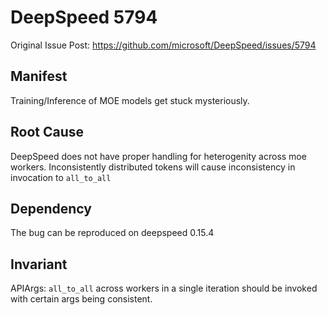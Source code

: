 # DeepSpeed 5794

Original Issue Post: https://github.com/microsoft/DeepSpeed/issues/5794

## Manifest
Training/Inference of MOE models get stuck mysteriously.

## Root Cause
DeepSpeed does not have proper handling for heterogenity across moe workers.
Inconsistently distributed tokens will cause inconsistency in invocation to `all_to_all`

## Dependency
The bug can be reproduced on deepspeed 0.15.4

## Invariant
APIArgs: `all_to_all` across workers in a single iteration should be invoked with certain args being consistent.